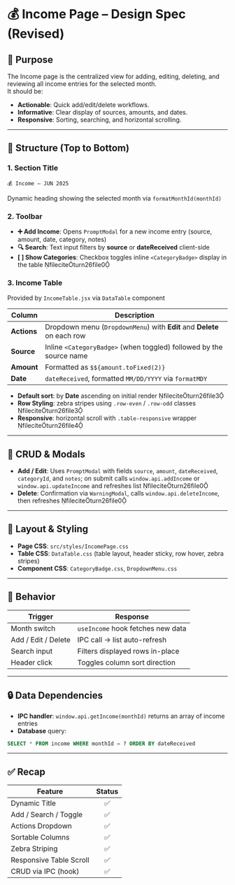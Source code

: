 # 💰 Income Page – Design Spec (Revised)

## 🧠 Purpose
The Income page is the centralized view for adding, editing, deleting, and reviewing all income entries for the selected month.  
It should be:
- **Actionable**: Quick add/edit/delete workflows.
- **Informative**: Clear display of sources, amounts, and dates.
- **Responsive**: Sorting, searching, and horizontal scrolling.

---

## 🧱 Structure (Top to Bottom)

### 1. Section Title
```
💰 Income — JUN 2025
```
Dynamic heading showing the selected month via `formatMonthId(monthId)`

### 2. Toolbar
- **➕ Add Income**: Opens `PromptModal` for a new income entry (source, amount, date, category, notes) 
- **🔍 Search**: Text input filters by **source** or **dateReceived** client-side
- **[ ] Show Categories**: Checkbox toggles inline `<CategoryBadge>` display in the table fileciteturn26file0

### 3. Income Table
Provided by `IncomeTable.jsx` via `DataTable` component 

| Column    | Description                                                              |
|-----------|--------------------------------------------------------------------------|
| **Actions** | Dropdown menu (`DropdownMenu`) with **Edit** and **Delete** on each row |
| **Source**  | Inline `<CategoryBadge>` (when toggled) followed by the source name     |
| **Amount**  | Formatted as `$${amount.toFixed(2)}`                                   |
| **Date**    | `dateReceived`, formatted `MM/DD/YYYY` via `formatMDY`                |

- **Default sort**: by **Date** ascending on initial render fileciteturn26file3
- **Row Styling**: zebra stripes using `.row-even` / `.row-odd` classes fileciteturn26file3
- **Responsive**: horizontal scroll with `.table-responsive` wrapper fileciteturn26file4

---

## 🔄 CRUD & Modals
- **Add / Edit**: Uses `PromptModal` with fields `source`, `amount`, `dateReceived`, `categoryId`, and `notes`; on submit calls `window.api.addIncome` or `window.api.updateIncome` and refreshes list fileciteturn26file0
- **Delete**: Confirmation via `WarningModal`, calls `window.api.deleteIncome`, then refreshes fileciteturn26file0

---

## 📐 Layout & Styling
- **Page CSS**: `src/styles/IncomePage.css`
- **Table CSS**: `DataTable.css` (table layout, header sticky, row hover, zebra stripes) 
- **Component CSS**: `CategoryBadge.css`, `DropdownMenu.css`

---

## 🔁 Behavior
| Trigger              | Response                                 |
|----------------------|------------------------------------------|
| Month switch         | `useIncome` hook fetches new data       |
| Add / Edit / Delete  | IPC call → list auto-refresh             |
| Search input         | Filters displayed rows in-place          |
| Header click         | Toggles column sort direction            |

---

## 🔒 Data Dependencies
- **IPC handler**: `window.api.getIncome(monthId)` returns an array of income entries
- **Database** query:
```sql
SELECT * FROM income WHERE monthId = ? ORDER BY dateReceived
```

---

## ✅ Recap
| Feature                   | Status |
|---------------------------|:------:|
| Dynamic Title             | ✅     |
| Add / Search / Toggle     | ✅     |
| Actions Dropdown          | ✅     |
| Sortable Columns          | ✅     |
| Zebra Striping            | ✅     |
| Responsive Table Scroll   | ✅     |
| CRUD via IPC (hook)       | ✅     |

